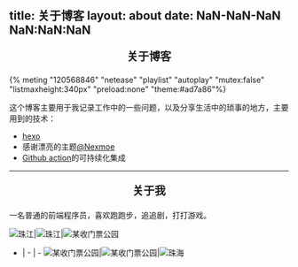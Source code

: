 title: 关于博客
layout: about
date: NaN-NaN-NaN NaN:NaN:NaN
---
<p style="text-align:center;font-size:20px;font-weight:bold;">关于博客</p>
{% meting "120568846" "netease" "playlist" "autoplay" "mutex:false" "listmaxheight:340px" "preload:none" "theme:#ad7a86"%}

这个博客主要用于我记录工作中的一些问题，以及分享生活中的琐事的地方，主要用到的技术：

* [hexo](https://hexo.io/)
* 感谢漂亮的主题[@Nexmoe](https://nexmoe.com/hexo-theme-nexmoe.html) 
* [Github action](https://docs.github.com/cn/actions/building-and-testing-code-with-continuous-integration/about-continuous-integration)的可持续化集成

<hr>   

<p style="text-align:center;font-size:20px;font-weight:bold;">关于我</p>
一名普通的前端程序员，喜欢跑跑步，追追剧，打打游戏。

![珠江](https://i.loli.net/2018/09/01/5b8a59551a4d8.jpg)|![珠江](https://i.loli.net/2018/09/01/5b8a6ab761262.jpg)|![某收门票公园](https://i.loli.net/2018/09/01/5b8a5994b6e28.jpg)
- | - | -
![某收门票公园](https://i.loli.net/2018/09/01/5b8a5994b6e28.jpg)|![某收门票公园](https://i.loli.net/2018/09/01/5b8a5c8c34439.jpg)|![珠海](https://i.loli.net/2018/09/01/5b8a59d5c50f3.jpg)